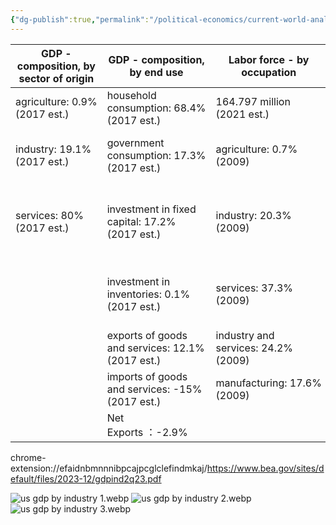```yaml
---
{"dg-publish":true,"permalink":"/political-economics/current-world-analysis/usa/","dgPassFrontmatter":true}
---
```


| GDP - composition, by sector of origin | GDP - composition, by end use                    | Labor force - by occupation         |                                                                     |
|----------------------------------------|--------------------------------------------------|-------------------------------------|---------------------------------------------------------------------|
| agriculture: 0.9% (2017 est.)          | household consumption: 68.4% (2017 est.)         | 164.797 million (2021 est.)         |                                                                     |
| industry: 19.1% (2017 est.)            | government consumption: 17.3% (2017 est.)        | agriculture: 0.7% (2009)            | farming, forestry, and fishing: 0.7% (2009)                         |
| services: 80% (2017 est.)              | investment in fixed capital: 17.2% (2017 est.)   | industry: 20.3% (2009)              | manufacturing, extraction, transportation, and crafts: 20.3% (2009) |
|                                        | investment in inventories: 0.1% (2017 est.)      | services: 37.3% (2009)              | managerial, professional, and technical: 37.3% (2009)               |
|                                        | exports of goods and services: 12.1% (2017 est.) | industry and services: 24.2% (2009) | sales and office: 24.2% (2009)                                      |
|                                        | imports of goods and services: -15% (2017 est.)  | manufacturing: 17.6% (2009)         | other services: 17.6% (2009)                                        |
|                                        | Net Exports ：-2.9%                               |


chrome-extension://efaidnbmnnnibpcajpcglclefindmkaj/https://www.bea.gov/sites/default/files/2023-12/gdpind2q23.pdf




![us gdp by industry 1.webp](/img/user/Pictures%20and%20Photos/Pics/us%20gdp%20by%20industry%201.webp)
![us gdp by industry 2.webp](/img/user/Pictures%20and%20Photos/Pics/us%20gdp%20by%20industry%202.webp)![us gdp by industry 3.webp](/img/user/Pictures%20and%20Photos/Pics/us%20gdp%20by%20industry%203.webp)